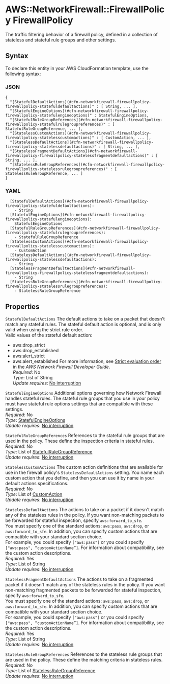 # AWS::NetworkFirewall::FirewallPolicy FirewallPolicy<a name="aws-properties-networkfirewall-firewallpolicy-firewallpolicy"></a>

The traffic filtering behavior of a firewall policy, defined in a collection of stateless and stateful rule groups and other settings\. 

## Syntax<a name="aws-properties-networkfirewall-firewallpolicy-firewallpolicy-syntax"></a>

To declare this entity in your AWS CloudFormation template, use the following syntax:

### JSON<a name="aws-properties-networkfirewall-firewallpolicy-firewallpolicy-syntax.json"></a>

```
{
  "[StatefulDefaultActions](#cfn-networkfirewall-firewallpolicy-firewallpolicy-statefuldefaultactions)" : [ String, ... ],
  "[StatefulEngineOptions](#cfn-networkfirewall-firewallpolicy-firewallpolicy-statefulengineoptions)" : StatefulEngineOptions,
  "[StatefulRuleGroupReferences](#cfn-networkfirewall-firewallpolicy-firewallpolicy-statefulrulegroupreferences)" : [ StatefulRuleGroupReference, ... ],
  "[StatelessCustomActions](#cfn-networkfirewall-firewallpolicy-firewallpolicy-statelesscustomactions)" : [ CustomAction, ... ],
  "[StatelessDefaultActions](#cfn-networkfirewall-firewallpolicy-firewallpolicy-statelessdefaultactions)" : [ String, ... ],
  "[StatelessFragmentDefaultActions](#cfn-networkfirewall-firewallpolicy-firewallpolicy-statelessfragmentdefaultactions)" : [ String, ... ],
  "[StatelessRuleGroupReferences](#cfn-networkfirewall-firewallpolicy-firewallpolicy-statelessrulegroupreferences)" : [ StatelessRuleGroupReference, ... ]
}
```

### YAML<a name="aws-properties-networkfirewall-firewallpolicy-firewallpolicy-syntax.yaml"></a>

```
  [StatefulDefaultActions](#cfn-networkfirewall-firewallpolicy-firewallpolicy-statefuldefaultactions): 
    - String
  [StatefulEngineOptions](#cfn-networkfirewall-firewallpolicy-firewallpolicy-statefulengineoptions): 
    StatefulEngineOptions
  [StatefulRuleGroupReferences](#cfn-networkfirewall-firewallpolicy-firewallpolicy-statefulrulegroupreferences): 
    - StatefulRuleGroupReference
  [StatelessCustomActions](#cfn-networkfirewall-firewallpolicy-firewallpolicy-statelesscustomactions): 
    - CustomAction
  [StatelessDefaultActions](#cfn-networkfirewall-firewallpolicy-firewallpolicy-statelessdefaultactions): 
    - String
  [StatelessFragmentDefaultActions](#cfn-networkfirewall-firewallpolicy-firewallpolicy-statelessfragmentdefaultactions): 
    - String
  [StatelessRuleGroupReferences](#cfn-networkfirewall-firewallpolicy-firewallpolicy-statelessrulegroupreferences): 
    - StatelessRuleGroupReference
```

## Properties<a name="aws-properties-networkfirewall-firewallpolicy-firewallpolicy-properties"></a>

`StatefulDefaultActions`  <a name="cfn-networkfirewall-firewallpolicy-firewallpolicy-statefuldefaultactions"></a>
The default actions to take on a packet that doesn't match any stateful rules\. The stateful default action is optional, and is only valid when using the strict rule order\.  
Valid values of the stateful default action:  
+ aws:drop\_strict
+ aws:drop\_established
+ aws:alert\_strict
+ aws:alert\_established
For more information, see [Strict evaluation order](https://docs.aws.amazon.com/network-firewall/latest/developerguide/suricata-rule-evaluation-order.html#suricata-strict-rule-evaluation-order.html) in the *AWS Network Firewall Developer Guide*\.   
*Required*: No  
*Type*: List of String  
*Update requires*: [No interruption](https://docs.aws.amazon.com/AWSCloudFormation/latest/UserGuide/using-cfn-updating-stacks-update-behaviors.html#update-no-interrupt)

`StatefulEngineOptions`  <a name="cfn-networkfirewall-firewallpolicy-firewallpolicy-statefulengineoptions"></a>
Additional options governing how Network Firewall handles stateful rules\. The stateful rule groups that you use in your policy must have stateful rule options settings that are compatible with these settings\.  
*Required*: No  
*Type*: [StatefulEngineOptions](aws-properties-networkfirewall-firewallpolicy-statefulengineoptions.md)  
*Update requires*: [No interruption](https://docs.aws.amazon.com/AWSCloudFormation/latest/UserGuide/using-cfn-updating-stacks-update-behaviors.html#update-no-interrupt)

`StatefulRuleGroupReferences`  <a name="cfn-networkfirewall-firewallpolicy-firewallpolicy-statefulrulegroupreferences"></a>
References to the stateful rule groups that are used in the policy\. These define the inspection criteria in stateful rules\.   
*Required*: No  
*Type*: List of [StatefulRuleGroupReference](aws-properties-networkfirewall-firewallpolicy-statefulrulegroupreference.md)  
*Update requires*: [No interruption](https://docs.aws.amazon.com/AWSCloudFormation/latest/UserGuide/using-cfn-updating-stacks-update-behaviors.html#update-no-interrupt)

`StatelessCustomActions`  <a name="cfn-networkfirewall-firewallpolicy-firewallpolicy-statelesscustomactions"></a>
The custom action definitions that are available for use in the firewall policy's `StatelessDefaultActions` setting\. You name each custom action that you define, and then you can use it by name in your default actions specifications\.  
*Required*: No  
*Type*: List of [CustomAction](aws-properties-networkfirewall-firewallpolicy-customaction.md)  
*Update requires*: [No interruption](https://docs.aws.amazon.com/AWSCloudFormation/latest/UserGuide/using-cfn-updating-stacks-update-behaviors.html#update-no-interrupt)

`StatelessDefaultActions`  <a name="cfn-networkfirewall-firewallpolicy-firewallpolicy-statelessdefaultactions"></a>
The actions to take on a packet if it doesn't match any of the stateless rules in the policy\. If you want non\-matching packets to be forwarded for stateful inspection, specify `aws:forward_to_sfe`\.   
You must specify one of the standard actions: `aws:pass`, `aws:drop`, or `aws:forward_to_sfe`\. In addition, you can specify custom actions that are compatible with your standard section choice\.  
For example, you could specify `["aws:pass"]` or you could specify `["aws:pass", “customActionName”]`\. For information about compatibility, see the custom action descriptions\.  
*Required*: Yes  
*Type*: List of String  
*Update requires*: [No interruption](https://docs.aws.amazon.com/AWSCloudFormation/latest/UserGuide/using-cfn-updating-stacks-update-behaviors.html#update-no-interrupt)

`StatelessFragmentDefaultActions`  <a name="cfn-networkfirewall-firewallpolicy-firewallpolicy-statelessfragmentdefaultactions"></a>
The actions to take on a fragmented packet if it doesn't match any of the stateless rules in the policy\. If you want non\-matching fragmented packets to be forwarded for stateful inspection, specify `aws:forward_to_sfe`\.   
You must specify one of the standard actions: `aws:pass`, `aws:drop`, or `aws:forward_to_sfe`\. In addition, you can specify custom actions that are compatible with your standard section choice\.  
For example, you could specify `["aws:pass"]` or you could specify `["aws:pass", “customActionName”]`\. For information about compatibility, see the custom action descriptions\.  
*Required*: Yes  
*Type*: List of String  
*Update requires*: [No interruption](https://docs.aws.amazon.com/AWSCloudFormation/latest/UserGuide/using-cfn-updating-stacks-update-behaviors.html#update-no-interrupt)

`StatelessRuleGroupReferences`  <a name="cfn-networkfirewall-firewallpolicy-firewallpolicy-statelessrulegroupreferences"></a>
References to the stateless rule groups that are used in the policy\. These define the matching criteria in stateless rules\.   
*Required*: No  
*Type*: List of [StatelessRuleGroupReference](aws-properties-networkfirewall-firewallpolicy-statelessrulegroupreference.md)  
*Update requires*: [No interruption](https://docs.aws.amazon.com/AWSCloudFormation/latest/UserGuide/using-cfn-updating-stacks-update-behaviors.html#update-no-interrupt)